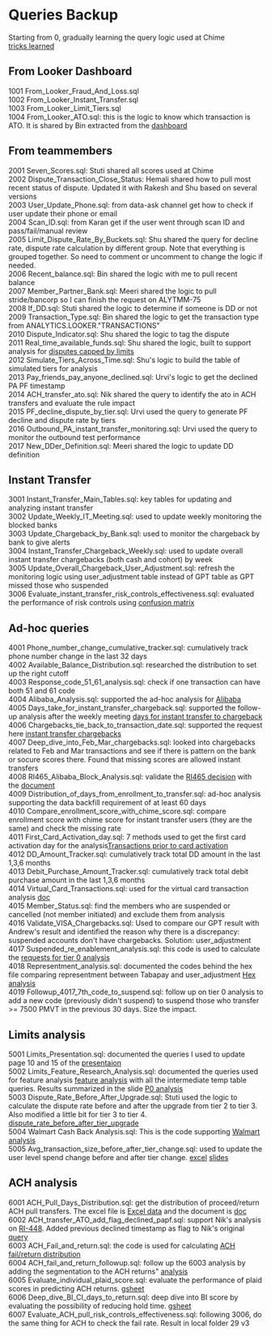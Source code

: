 # Queries Backup
Starting from 0, gradually learning the query logic used at Chime\
[tricks learned](https://docs.google.com/document/d/1Z5V8FhfCzu4Ve260wrZRJjorSxIZ-2uxfUdKmTBVnFk/edit)

## From Looker Dashboard
1001 From_Looker_Fraud_And_Loss.sql\
1002 From_Looker_Instant_Transfer.sql\
1003 From_Looker_Limit_Tiers.sql\
1004 From_Looker_ATO.sql: this is the logic to know which transaction is ATO. It is shared by Bin extracted from the [dashboard](https://chime.looker.com/dashboards-next/1349)

## From teammembers
2001 Seven_Scores.sql: Stuti shared all scores used at Chime\
2002 Dispute_Transaction_Close_Status: Hemali shared how to pull most recent status of dispute. Updated it with Rakesh and Shu based on several versions\
2003 User_Update_Phone.sql: from data-ask channel get how to check if user update their phone or email\
2004 Scan_ID.sql: from Karan get if the user went through scan ID and pass/fail/manual review\
2005 Limit_Dispute_Rate_By_Buckets.sql: Shu shared the query for decline rate, dispute rate calculation by different group. Note that everything is grouped together. So need to comment or uncomment to change the logic if needed.\
2006 Recent_balance.sql: Bin shared the logic with me to pull recent balance\
2007 Member_Partner_Bank.sql: Meeri shared the logic to pull stride/bancorp so I can finish the request on ALYTMM-75\
2008 If_DD.sql: Stuti shared the logic to determine if someone is DD or not\
2009 Transaction_Type.sql: Bin shared the logic to get the transaction type from ANALYTICS.LOOKER."TRANSACTIONS" \
2010 Dispute_Indicator.sql: Shu shared the logic to tag the dispute\
2011 Real_time_available_funds.sql: Shu shared the logic, built to support analysis for [disputes capped by limits](https://docs.google.com/spreadsheets/d/1HtIoJrf7BqJE6URUcX6YL4vc4eTILmg4sSrQfD2FjPU/edit?ts=606519e4#gid=0)<br>
2012 Simulate_Tiers_Across_Time.sql: Shu's logic to build the table of simulated tiers for analysis\
2013 Pay_friends_pay_anyone_declined.sql: Urvi's logic to get the declined PA PF timestamp\
2014 ACH_transfer_ato.sql: Nik shared the query to identify the ato in ACH transfers and evaluate the rule impact\
2015 PF_decline_dispute_by_tier.sql: Urvi used the query to generate PF decline and dispute rate by tiers\
2016 Outbound_PA_instant_transfer_monitoring.sql: Urvi used the query to monitor the outbound test performance\
2017 New_DDer_Definition.sql: Meeri shared the logic to update DD definition 

## Instant Transfer
3001 Instant_Transfer_Main_Tables.sql: key tables for updating and analyzing instant transfer\
3002 Update_Weekly_IT_Meeting.sql: used to update weekly monitoring the blocked banks\
3003 Update_Chargeback_by_Bank.sql: used to monitor the chargeback by bank to give alerts\
3004 Instant_Transfer_Chargeback_Weekly.sql: used to update overall instant transfer chargebacks (both cash and cohort) by week\
3005 Update_Overall_Chargeback_User_Adjustment.sql: refresh the monitoring logic using user_adjustment table instead of GPT table as GPT missed those who suspended\
3006 Evaluate_instant_transfer_risk_controls_effectiveness.sql: evaluated the performance of risk controls using [confusion matrix](https://docs.google.com/spreadsheets/d/1GbQUbFnQ8CozVso2p2TVF9AQRTw6bL8B1jbi_DQAdFY/edit#gid=1396155568)

## Ad-hoc queries
4001 Phone_number_change_cumulative_tracker.sql: cumulatively track phone number change in the last 32 days\
4002 Available_Balance_Distribution.sql: researched the distribution to set up the right cutoff\
4003 Response_code_51_61_analysis.sql: check if one transaction can have both 51 and 61 code\
4004 Alibaba_Analysis.sql: supported the ad-hoc analysis for [Alibaba](https://docs.google.com/document/d/1Z_De49MtG56AdRa_FE4lgHpyoRW6uQ7diKMNwkB-wuQ/edit) <br/>
4005 Days_take_for_instant_transfer_chargeback.sql: supported the follow-up analysis after the weekly meeting [days for instant transfer to chargeback](https://docs.google.com/document/d/1R6riAlQeNHjZ8aRbDdk2tnZWvIxLlfvBA2sgtpXYjok/edit) <br/>
4006 Chargebacks_tie_back_to_transaction_date.sql: supported the request here [instant transfer chargebacks](https://docs.google.com/spreadsheets/d/1kFga0lzeyIQ_OrLvXrjeXuCRi04FRnxvBk4DhMOTgWM/edit?ts=60494835#gid=438205306) <br/>
4007 Deep_dive_into_Feb_Mar_chargebacks.sql: looked into chargebacks related to Feb and Mar transactions and see if there is pattern on the bank or socure scores there. Found that missing scores are allowed instant transfers\
4008 RI465_Alibaba_Block_Analysis.sql: validate the [RI465 decision](https://chime.atlassian.net/browse/RI-465) with the [document](https://docs.google.com/document/d/1kyB5wIrEy1mhivQ74xbEH40xXej8wZpQVOJcrF8GnG8/edit#) <br/> 
4009 Distribution_of_days_from_enrollment_to_transfer.sql: ad-hoc analysis supporting the data backfill requirement of at least 60 days\
4010 Compare_enrollment_score_with_chime_score.sql: compare enrollment score with chime score for instant transfer users (they are the same) and check the missing rate\
4011 First_Card_Activation_day.sql: 7 methods used to get the first card activation day for the analysis[Transactions prior to card activation](https://docs.google.com/document/d/1tKEuecSFfQo4jtn5ZCOmXhXVkFaBFMkXLqVIKiP8V3E/edit#) <br/>
4012 DD_Amount_Tracker.sql: cumulatively track total DD amount in the last 1,3,6 months\
4013 Debit_Purchase_Amount_Tracker.sql: cumulatively track total debit purchase amount in the last 1,3,6 months\
4014 Virtual_Card_Transactions.sql: used for the virtual card transaction analysis [doc](https://docs.google.com/document/d/1Hcpq5Aqgc7H6Bu9IeU7xdisCySX5qHez1MrewomBzs0/edit#heading=h.75r11l61c0on) <br/>
4015 Member_Status.sql: find the members who are suspended or cancelled (not member initiated) and exclude them from analysis\
4016 Validate_VISA_Chargebacks.sql: Used to compare our GPT result with Andrew's result and identified the reason why there is a discrepancy: suspended accounts don't have chargebacks. Solution: user_adjustment\
4017 Suspended_re_enablement_analysis.sql: this code is used to calculate the [requests for tier 0 analysis](https://docs.google.com/document/d/19e1BmM8em2lohaMSad_E2PS3RVP3q_bAP-xABC1mFcw/edit) <br/>
4018 Representment_analysis.sql: documented the codes behind the hex file comparing representment between Tabapay and user_adjustment [Hex analysis](https://chime.hex.tech/global/hex/9f04aefd-98d9-4fbd-8ac2-4193f3353eb4/draft/logic/47d1dedb-feec-4700-b293-3adcacb787c4) <br/>
4019 Followup_4017_7th_code_to_suspend.sql: follow up on tier 0 analysis to add a new code (previously didn't suspend) to suspend those who transfer >= 7500 PMVT in the previous 30 days. Size the impact.

## Limits analysis
5001 Limits_Presentation.sql: documented the queries I used to update page 10 and 15 of the [presentaion](https://docs.google.com/presentation/d/1FovHs6LSREvmq-a0UVUwwIP77z2ocbWe2YlS7CBsjg4/edit#slide=id.g62bd80da81_0_529) <br/>
5002 Limits_Feature_Research_Analysis.sql: documented the queries used for feature analysis [feature analysis](https://docs.google.com/document/d/1Dcj97uDBjBn-N6Ybf0YCMyWhvETEX3c7jJKSEkw4BmU/edit#heading=h.5ws9etdhs4mi) with all the intermediate temp table queries. Results summarized in the slide [P0 analysis](https://docs.google.com/presentation/d/1tsdNx17c4Ta5AZaCaVK6xpC01LGoH0toyEQr-xhgAeA/edit#slide=id.gc4f7623fb2_0_0) <br/>
5003 Dispute_Rate_Before_After_Upgrade.sql: Stuti used the logic to calculate the dispute rate before and after the upgrade from tier 2 to tier 3. Also modified a little bit for tier 3 to tier 4. [dispute_rate_before_after_tier_upgrade](https://docs.google.com/spreadsheets/d/1K9YfpAQv8JiPUmaA4p3yonBm0gyy8BmlX45decIvwJ8/edit#gid=404191872) <br/>
5004 Walmart Cash Back Analysis.sql: This is the code supporting [Walmart analysis](https://docs.google.com/document/d/1I156jt55ggvJbp2MuNnvLTjxWKCk1_S4McjGhLUuGsk/edit) <br/>
5005 Avg_transaction_size_before_after_tier_change.sql: used to update the user level spend change before and after tier change. [excel](https://docs.google.com/spreadsheets/d/1K9YfpAQv8JiPUmaA4p3yonBm0gyy8BmlX45decIvwJ8/edit#gid=102292978&fvid=1813606055) [slides](https://docs.google.com/presentation/d/1GI4Vq0qCERBDJPipcybyVrIZ7axtHaT5oi62K_3ikVY/edit#slide=id.gd45a0a7a43_0_11) <br/>

## ACH analysis
6001 ACH_Pull_Days_Distribution.sql: get the distribution of proceed/return ACH pull transfers. The excel file is [Excel data](https://docs.google.com/spreadsheets/d/1d3c-1-1ftpTCODh4Azn4SaD6wyXD5Hp1HZ--xIJ2rbs/edit#gid=1794551769) and the document is [doc](https://docs.google.com/document/d/1780t_rL93RK0Ro9o-G1IpI8dsKko1dqeI5t0sClMT-s/edit) <br/>
6002 ACH_transfer_ATO_add_flag_declined_papf.sql: support Nik's analysis on [RI-448](https://docs.google.com/document/d/1JjCgrURwWfr8Q8XpT_6HMX9ZnXr07aH6lG8aOgBrK30/edit?ts=609d6280). Added previous declined timestamp as flag to Nik's original [query](https://chime.looker.com/sql/2kmhhzdsjtrbby?toggle=dat,sql) <br/>
6003 ACH_Fail_and_return.sql: the code is used for calculating [ACH fail/return distribution](https://docs.google.com/spreadsheets/d/1skk_P7Wl42DomvesMshDhGgAm-VT-zc89_SRo-vWYaw/edit#gid=478155585) <br/>
6004 ACH_fail_and_return_followup.sql: follow up the 6003 analysis by adding the segmentation to the ACH returns" [analysis](https://docs.google.com/document/d/1tIrtNzjw_NPbDgFoWI7nixJWp2nxuSk4JQdmXhd6vTY/edit)<br/>
6005 Evaluate_individual_plaid_score.sql: evaluate the performance of plaid scores in predicting ACH returns. [gsheet](https://docs.google.com/spreadsheets/d/1r62ByeNoaKuZD8b0bpGomXQl64W5_M_T30Ns1rIif54/edit#gid=1768211984) <br/>
6006 Deep_dive_BI_CI_days_to_return.sql: deep dive into BI score by evaluating the possibility of reducing hold time. [gsheet](https://docs.google.com/spreadsheets/d/11-qZfY8V-_gxSZ0t6f_yTVIuwkSPWbLETZQPdItYUe4/edit#gid=158792646)<br/>
6007 Evaluate_ACH_pull_risk_controls_effectiveness.sql: following 3006, do the same thing for ACH to check the fail rate. Result in local folder 29 v3
